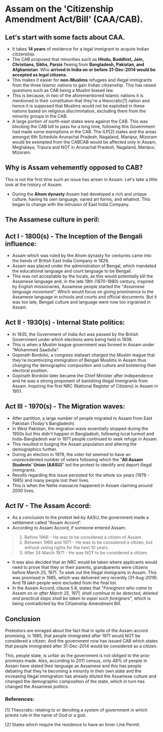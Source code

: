 # Assam on the 'Citizenship Amendment Act/Bill' (CAA/CAB).

## Let's start with some facts about CAA.

* It takes **14 years** of residence for a legal immigrant to acquire Indian citizenship.
* The CAB proposed that minorities such as **Hindu, Buddhist, Jain, Christians, Sikhs, Parsis** fleeing from **Bangladesh, Pakistan, and Afghanistan**. Who **arrived in India on or before 31-Dec-2014 would be accepted as legal citizens**.
* This makes it easier for **non-Muslims** refugees and illegal immigrants from the three Islamic nations to gain Indian citizenship. This has raised questions such as CAB being a Muslim biased law.
* This is because, in two of the aforementioned Islamic nations it is mentioned in their constitution that they're a theocratic[1] nation and hence it is supposed that Muslims would not be exploited in these nations based on religious discrimination, excluding them from the minority groups in the CAB.
* A large portion of north-east states were against the CAB. This was blocking the CAB bill to pass for a long time, following this Government had made some exemptions in the CAB. The ILP[2] states and the areas amongst 6th Schedule Arunachal Pradesh, Nagaland, Manipur, Mizoram would be exempted from the CABCAB would be affected only in Assam, Meghalaya, Tripura and NOT in Arunachal Pradesh, Nagaland, Manipur, Mizoram.

## Why is Assam vehemently opposed to CAB?

This is not the first time such an issue has arisen in Assam. Let's take a little look at the history of Assam. 

* During the **Ahom dynasty** Assam had developed a rich and unique culture, having its own language, varied art forms, and whatnot. This began to change with the intrusion of East India Company.

## The Assamese culture in peril:

## Act I - 1800(s) - The Inception of the Bengali influence: 

* Assam which was ruled by the Ahom dynasty for centuries came into the hands of British East India Company in 1826.
* Assam was placed under the administration of Bengal, which mandated the educational language and court language to be Bengali.
* This was not acceptable by the locals, as this would potentially kill the Assamese language and, in the late 19th (1870-1880) century, inspired by English missionaries, Assamese people started the "*Assamese language movement*". Which would focus on giving prominence to the Assamese language in schools and courts and official documents. But it was too late, Bengali culture and language were now too ingrained in Assam.


## Act II - 1930(s) - Internal State politics:

* In 1935, the Government of India Act was passed by the British Government under which elections were being held in 1936.
* This is when a Muslim league government was formed in Assam under "Mohammed Saadulla".
* Gopinath Bordoloi, a congress stalwart charged the Muslim league that they're incentivizing immigration of Bengali Muslims in Assam thus changing the demographic composition and culture and bolstering their electoral position.
* Gopinath Bordoloi later became the Chief Minister after Independence and he was a strong proponent of banishing illegal immigrants from Assam. Inspiring the first NRC (National Register of Citizens) in Assam in 1951.

## Act III - 1970(s) - The Migration waves:

* After partition, a large number of people migrated to Assam from East Pakistan (Today's Bangladesh)
* In West Pakistan, the migration wave essentially stopped during the 1950s but this didn't happen in Bangladesh, following local turmoil and India-Bangladesh war in 1971 people continued to seek refuge in Assam.
* This resulted in bulging the Assam population and altering the demographics further. 
* During an election in 1979, the voter list seemed to have an unprecedented number of voters following which the "**All Assam Students' Union (AASU)**" led the protest to identify and deport illegal immigrants. 
* Revolts regarding this issue persisted for the whole six years (1979 - 1985) and many people lost their lives.
* This is when the Nellie massacre happened in Assam claiming around 2000 lives.

## Act IV - The Assam Accord:

* As a conclusion to the protest led by AASU, the government made a settlement called "Assam Accord".
* According to Assam Accord, if someone entered Assam:
> 1. Before 1966 - He was to be considered a citizen of Assam.
> 2. Between 1966 and 1971 - He was to be considered a citizen, but without voting rights for the next 10 years.
> 3. After 24 March 1971 - He was NOT to be considered a citizen.
* It was also decided that an NRC would be taken where applicants would need to prove that they or their parents, grandparents were citizens before March 25, 1971. To seek out the illegal immigrants in Assam. This was promised in 1985, which was delivered very recently (31-Aug-2019). And 19 lakh people were excluded from the final list.
* In the Assam Accord, clause 5.8, states that "_Foreigners who came to Assam on or after March 25, 1971, shall continue to be detected, deleted and practical steps shall be taken to expel such foreigners_", which is being contradicted by the Citizenship Amendment Bill.

## Conclusion

Protestors are enraged about the fact that in spite of the Assam accord promising, in 1985, that people immigrated after 1971 would NOT be considered a citizen. And the government now has issued CAB which states that people immigrated after 31-Dec-2014 would be considered as a citizen.

This, people state, is unfair as the government is not obliged to the prior promises made. Also, according to 2011 census, only 48% of people in Assam have stated their language as Assamese and this has people debating that they're becoming a minority in their own state and the increasing illegal immigration has already diluted the Assamese culture and changed the demographic composition of the state, which in turn has changed the Assamese politics.

### References:

[1] Theocratic: relating to or denoting a system of government in which priests rule in the name of God or a god.

[2] States which require the residence to have an Inner Line Permit.
